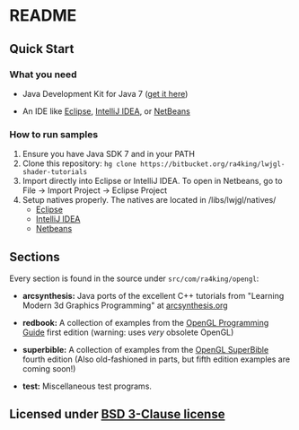 # README #

## Quick Start ##

### What you need ###

* Java Development Kit for Java 7 ([get it here](http://www.oracle.com/technetwork/java/javase/downloads/index.html))

* An IDE like [Eclipse](http://eclipse.org), [IntelliJ IDEA](http://jetbrains.com/idea), or [NetBeans](http://netbeans.org)

### How to run samples ###

1. Ensure you have Java SDK 7 and in your PATH
2. Clone this repository: `hg clone https://bitbucket.org/ra4king/lwjgl-shader-tutorials`
3. Import directly into Eclipse or IntelliJ IDEA. To open in Netbeans, go to File -> Import Project -> Eclipse Project
4. Setup natives properly. The natives are located in /libs/lwjgl/natives/
	+ [Eclipse](http://lwjgl.com/wiki/index.php?title=Setting_Up_LWJGL_with_Eclipse)
	+ [IntelliJ IDEA](http://lwjgl.com/wiki/index.php?title=Setting_Up_LWJGL_with_IntelliJ_IDEA)
	+ [Netbeans](http://lwjgl.com/wiki/index.php?title=Setting_Up_LWJGL_with_NetBeans)

## Sections ##

Every section is found in the source under `src/com/ra4king/opengl`:

* **arcsynthesis:** Java ports of the excellent C++ tutorials from "Learning Modern 3d Graphics Programming"
at [arcsynthesis.org](http://arcsynthesis.org/gltut)


* **redbook:** A collection of examples from the [OpenGL Programming Guide](http://www.glprogramming.com/red/) first edition
 (warning: uses _very_ obsolete OpenGL)


* **superbible:** A collection of examples from the [OpenGL SuperBible](http://www.starstonesoftware.com/OpenGL/) fourth edition
(Also old-fashioned in parts, but fifth edition examples are coming soon!)


* **test:** Miscellaneous test programs.

## Licensed under [BSD 3-Clause license](http://opensource.org/licenses/BSD-3-Clause) ##

